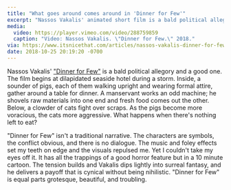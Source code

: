 ```yaml
---
title: "What goes around comes around in 'Dinner for Few'"
excerpt: "Nassos Vakalis' animated short film is a bald political allegory and a good one."
media:
  video: https://player.vimeo.com/video/288759859
  caption: "Video: Nassos Vakalis. \"Dinner for Few.\" 2018."
via: https://www.itsnicethat.com/articles/nassos-vakalis-dinner-for-few-animation-190918
date: 2018-10-25 20:19:20 -0700
---
```


Nassos Vakalis' ["Dinner for Few"](https://www.itsnicethat.com/articles/nassos-vakalis-dinner-for-few-animation-190918) is a bald political allegory and a good one. The film begins at dilapidated seaside hotel during a storm. Inside, a sounder of pigs, each of them walking upright and wearing formal attire, gather around a table for dinner. A manservant works an odd machine; he shovels raw materials into one end and fresh food comes out the other. Below, a clowder of cats fight over scraps. As the pigs become more voracious, the cats more aggressive. What happens when there's nothing left to eat?

"Dinner for Few" isn't a traditional narrative. The characters are symbols, the conflict obvious, and there is no dialogue. The music and foley effects set my teeth on edge and the visuals repulsed me. Yet I couldn't take my eyes off it. It has all the trappings of a good horror feature but in a 10 minute cartoon. The tension builds and Vakalis dips lightly into surreal fantasy, and he delivers a payoff that is cynical without being nihilistic. "Dinner for Few" is equal parts grotesque, beautiful, and troubling.
